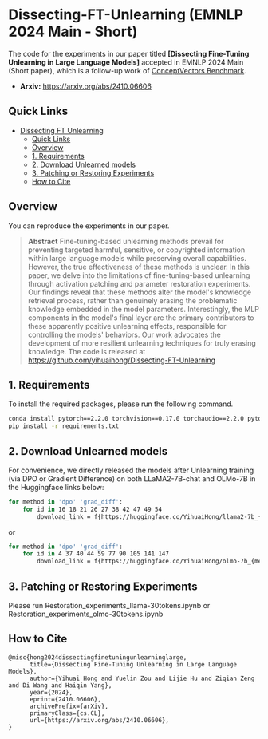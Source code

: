 # Dissecting-FT-Unlearning (EMNLP 2024 Main - Short)

The code for the experiments in our paper titled **[Dissecting Fine-Tuning Unlearning in Large Language Models]** accepted in EMNLP 2024 Main (Short paper), which is a follow-up work of [ConceptVectors Benchmark](https://github.com/yihuaihong/ConceptVectors).

* **Arxiv:** https://arxiv.org/abs/2410.06606




## Quick Links
- [Dissecting FT Unlearning](#Dissecting-FT-Unlearning)
  - [Quick Links](#quick-links)
  - [Overview](#overview)
  - [1. Requirements](#1-requirements)
  - [2. Download Unlearned models](#2-Download-Unlearned-models)
  - [3. Patching or Restoring Experiments](#3-Patching-or-Restoring-Experiments)
  - [How to Cite](#how-to-cite)

## Overview
You can reproduce the experiments in our paper.

> **Abstract**
> Fine-tuning-based unlearning methods prevail for preventing targeted harmful, sensitive, or copyrighted information within large language models while preserving overall capabilities. However, the true effectiveness of these methods is unclear.  In this paper, we delve into the limitations of fine-tuning-based unlearning through activation patching and parameter restoration experiments. Our findings reveal that these methods alter the model's knowledge retrieval process, rather than genuinely erasing the problematic knowledge embedded in the model parameters. Interestingly, the MLP components in the model's final layer are the primary contributors to these apparently positive unlearning effects, responsible for controlling the models' behaviors. Our work advocates the development of more resilient unlearning techniques for truly erasing knowledge. The code is released at https://github.com/yihuaihong/Dissecting-FT-Unlearning


## 1. Requirements
To install the required packages, please run the following command.
```sh
conda install pytorch==2.2.0 torchvision==0.17.0 torchaudio==2.2.0 pytorch-cuda=11.8 -c pytorch -c nvidia
pip install -r requirements.txt
```

## 2. Download Unlearned models 

For convenience, we directly released the models after Unlearning training (via DPO or Gradient Difference) on both LLaMA2-7B-chat and OLMo-7B in the Huggingface links below:

```sh
for method in 'dpo' 'grad_diff':
    for id in 16 18 21 26 27 38 42 47 49 54
        download_link = f{https://huggingface.co/YihuaiHong/llama2-7b_{method}_unlearn_on_id_{id}_concept}
```

or

```sh
for method in 'dpo' 'grad_diff':
    for id in 4 37 40 44 59 77 90 105 141 147
        download_link = f{https://huggingface.co/YihuaiHong/olmo-7b_{method}_unlearn_on_id_{id}_concept}
```


## 3. Patching or Restoring Experiments

Please run Restoration_experiments_llama-30tokens.ipynb or Restoration_experiments_olmo-30tokens.ipynb



## How to Cite
```
@misc{hong2024dissectingfinetuningunlearninglarge,
      title={Dissecting Fine-Tuning Unlearning in Large Language Models}, 
      author={Yihuai Hong and Yuelin Zou and Lijie Hu and Ziqian Zeng and Di Wang and Haiqin Yang},
      year={2024},
      eprint={2410.06606},
      archivePrefix={arXiv},
      primaryClass={cs.CL},
      url={https://arxiv.org/abs/2410.06606}, 
}
```

